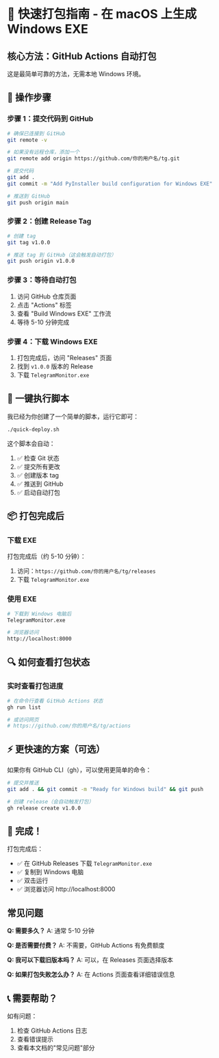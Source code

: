 # 🚀 快速打包指南 - 在 macOS 上生成 Windows EXE

## 核心方法：GitHub Actions 自动打包

这是最简单可靠的方法，无需本地 Windows 环境。

## 📝 操作步骤

### 步骤 1：提交代码到 GitHub

```bash
# 确保已连接到 GitHub
git remote -v

# 如果没有远程仓库，添加一个
git remote add origin https://github.com/你的用户名/tg.git

# 提交代码
git add .
git commit -m "Add PyInstaller build configuration for Windows EXE"

# 推送到 GitHub
git push origin main
```

### 步骤 2：创建 Release Tag

```bash
# 创建 tag
git tag v1.0.0

# 推送 tag 到 GitHub（这会触发自动打包）
git push origin v1.0.0
```

### 步骤 3：等待自动打包

1. 访问 GitHub 仓库页面
2. 点击 "Actions" 标签
3. 查看 "Build Windows EXE" 工作流
4. 等待 5-10 分钟完成

### 步骤 4：下载 Windows EXE

1. 打包完成后，访问 "Releases" 页面
2. 找到 `v1.0.0` 版本的 Release
3. 下载 `TelegramMonitor.exe`

## 🎯 一键执行脚本

我已经为你创建了一个简单的脚本，运行它即可：

```bash
./quick-deploy.sh
```

这个脚本会自动：
1. ✅ 检查 Git 状态
2. ✅ 提交所有更改
3. ✅ 创建版本 tag
4. ✅ 推送到 GitHub
5. ✅ 启动自动打包

## 📦 打包完成后

### 下载 EXE

打包完成后（约 5-10 分钟）：
1. 访问：`https://github.com/你的用户名/tg/releases`
2. 下载 `TelegramMonitor.exe`

### 使用 EXE

```bash
# 下载到 Windows 电脑后
TelegramMonitor.exe

# 浏览器访问
http://localhost:8000
```

## 🔍 如何查看打包状态

### 实时查看打包进度

```bash
# 在命令行查看 GitHub Actions 状态
gh run list

# 或访问网页
# https://github.com/你的用户名/tg/actions
```

## ⚡ 更快速的方案（可选）

如果你有 GitHub CLI（gh），可以使用更简单的命令：

```bash
# 提交并推送
git add . && git commit -m "Ready for Windows build" && git push

# 创建 release（会自动触发打包）
gh release create v1.0.0
```

## 🎉 完成！

打包完成后：
- ✅ 在 GitHub Releases 下载 `TelegramMonitor.exe`
- ✅ 复制到 Windows 电脑
- ✅ 双击运行
- ✅ 浏览器访问 http://localhost:8000

## 常见问题

**Q: 需要多久？**
A: 通常 5-10 分钟

**Q: 是否需要付费？**
A: 不需要，GitHub Actions 有免费额度

**Q: 我可以下载旧版本吗？**
A: 可以，在 Releases 页面选择版本

**Q: 如果打包失败怎么办？**
A: 在 Actions 页面查看详细错误信息

## 📞 需要帮助？

如有问题：
1. 检查 GitHub Actions 日志
2. 查看错误提示
3. 查看本文档的"常见问题"部分

